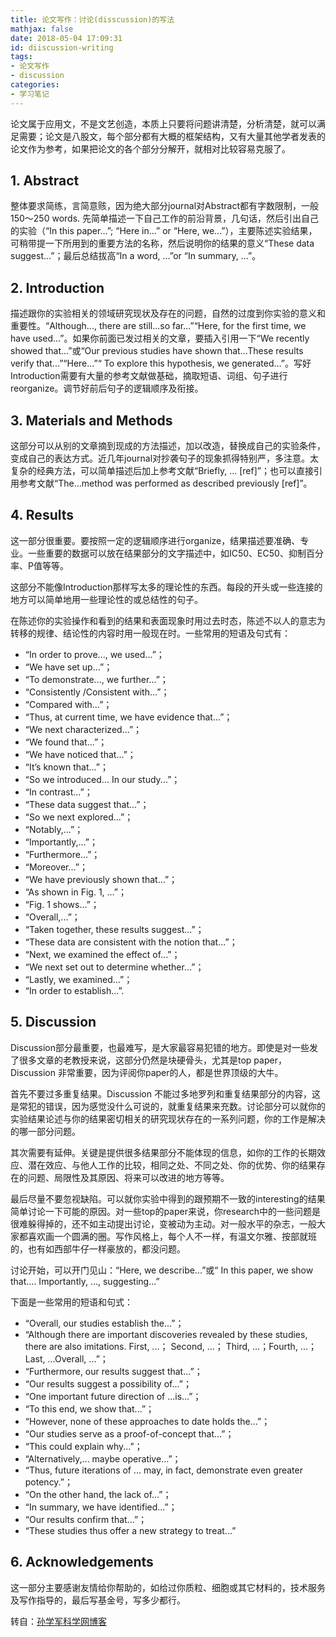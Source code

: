 ```yaml
---
title: 论文写作：讨论(disscussion)的写法
mathjax: false
date: 2018-05-04 17:09:31
id: diiscussion-writing
tags:
- 论文写作
- discussion
categories:
- 学习笔记
---
```


论文属于应用文，不是文艺创造，本质上只要将问题讲清楚，分析清楚，就可以满足需要；论文是八股文，每个部分都有大概的框架结构，又有大量其他学者发表的论文作为参考，如果把论文的各个部分分解开，就相对比较容易克服了。

<!--- more --->

## 1. Abstract

整体要求简练，言简意赅，因为绝大部分journal对Abstract都有字数限制，一般150～250 words. 先简单描述一下自己工作的前沿背景，几句话，然后引出自己的实验（“In this paper...”; “Here in...” or “Here, we...”），主要陈述实验结果，可稍带提一下所用到的重要方法的名称，然后说明你的结果的意义“These data suggest...”；最后总结拔高“In a word, ...”or “In summary, ...”。

## 2. Introduction

描述跟你的实验相关的领域研究现状及存在的问题，自然的过度到你实验的意义和重要性。“Although..., there are still...so far...”“Here, for the first time, we have used...”。如果你前面已发过相关的文章，要插入引用一下“We recently showed that...”或“Our previous studies have shown that...These results verify that...”“Here...”“ To explore this hypothesis, we generated...”。写好Introduction需要有大量的参考文献做基础，摘取短语、词组、句子进行reorganize。调节好前后句子的逻辑顺序及衔接。

## 3. Materials and Methods

这部分可以从别的文章摘到现成的方法描述，加以改造，替换成自己的实验条件，变成自己的表达方式。近几年journal对抄袭句子的现象抓得特别严，多注意。太复杂的经典方法，可以简单描述后加上参考文献“Briefly, ... [ref]”；也可以直接引用参考文献“The...method was performed as described previously [ref]”。

## 4. Results

这一部分很重要。要按照一定的逻辑顺序进行organize，结果描述要准确、专业。一些重要的数据可以放在结果部分的文字描述中，如IC50、EC50、抑制百分率、P值等等。

这部分不能像Introduction那样写太多的理论性的东西。每段的开头或一些连接的地方可以简单地用一些理论性的或总结性的句子。

在陈述你的实验操作和看到的结果和表面现象时用过去时态，陈述不以人的意志为转移的规律、结论性的内容时用一般现在时。一些常用的短语及句式有：

- “In order to prove..., we used...”；
- “We have set up...”；
- “To demonstrate..., we further...”；
- “Consistently /Consistent with...”；
- “Compared with...”；
- “Thus, at current time, we have evidence that...”；
- “We next characterized...”；
- “We found that...”；
- “We have noticed that...”；
- “It’s known that...”；
- “So we introduced... In our study...”；
- “In contrast...”；
- “These data suggest that...”；
- “So we next explored...”；
- “Notably,...”；
- “Importantly,...”；
- “Furthermore...”；              
- “Moreover...”；
- “We have previously shown that...”；
- “As shown in Fig. 1, ...”；
- “Fig. 1 shows...”；
- “Overall,...”；
- “Taken together, these results suggest...”；
- “These data are consistent with the notion that...”；
- “Next, we examined the effect of...”；
- “We next set out to determine whether...”；
- “Lastly, we examined...”；
- “In order to establish...”.

## 5. Discussion

Discussion部分最重要，也最难写，是大家最容易犯错的地方。即使是对一些发了很多文章的老教授来说，这部分仍然是块硬骨头，尤其是top paper，Discussion 非常重要，因为评阅你paper的人，都是世界顶级的大牛。

首先不要过多重复结果。Discussion 不能过多地罗列和重复结果部分的内容，这是常犯的错误，因为感觉没什么可说的，就重复结果来充数。讨论部分可以就你的实验结果论述与你的结果密切相关的研究现状存在的一系列问题，你的工作是解决的哪一部分问题。

其次需要有延伸。关键是提供很多结果部分不能体现的信息，如你的工作的长期效应、潜在效应、与他人工作的比较，相同之处、不同之处、你的优势、你的结果存在的问题、局限性及其原因、将来可以改进的地方等等。

最后尽量不要忽视缺陷。可以就你实验中得到的跟预期不一致的interesting的结果简单讨论一下可能的原因。对一些top的paper来说，你research中的一些问题是很难躲得掉的，还不如主动提出讨论，变被动为主动。对一般水平的杂志，一般大家都喜欢画一个圆满的圈。写作风格上，每个人不一样，有温文尔雅、按部就班的，也有如西部牛仔一样豪放的，都没问题。

讨论开始，可以开门见山：“Here, we describe...”或“ In this paper, we show that.... Importantly, ..., suggesting...”

下面是一些常用的短语和句式：

-  “Overall, our studies establish the...”；
-  “Although there are important discoveries revealed by these studies, there are also imitations. First, ...； Second, ...； Third, ...；Fourth, ...；Last, ...Overall, ...”；
-  “Furthermore, our results suggest that...”；
-  “Our results suggest a possibility of...”；
-  “One important future direction of ...is...”；
-  “To this end, we show that...”；
-  “However, none of these approaches to date holds the...”；
-  “Our studies serve as a proof-of-concept that...”；
-  “This could explain why...”；
-  “Alternatively,... maybe operative...”；
-  “Thus, future iterations of ... may, in fact, demonstrate even greater potency.”；
-  “On the other hand, the lack of...”；
-  “In summary, we have identified...”；
-  “Our results confirm that...”；
-  “These studies thus offer a new strategy to treat...”

## 6. Acknowledgements

这一部分主要感谢友情给你帮助的，如给过你质粒、细胞或其它材料的，技术服务及写作指导的，最后写基金号，写多少都行。


转自：[孙学军科学网博客](http://blog.sciencenet.cn/blog-41174-873498.html)